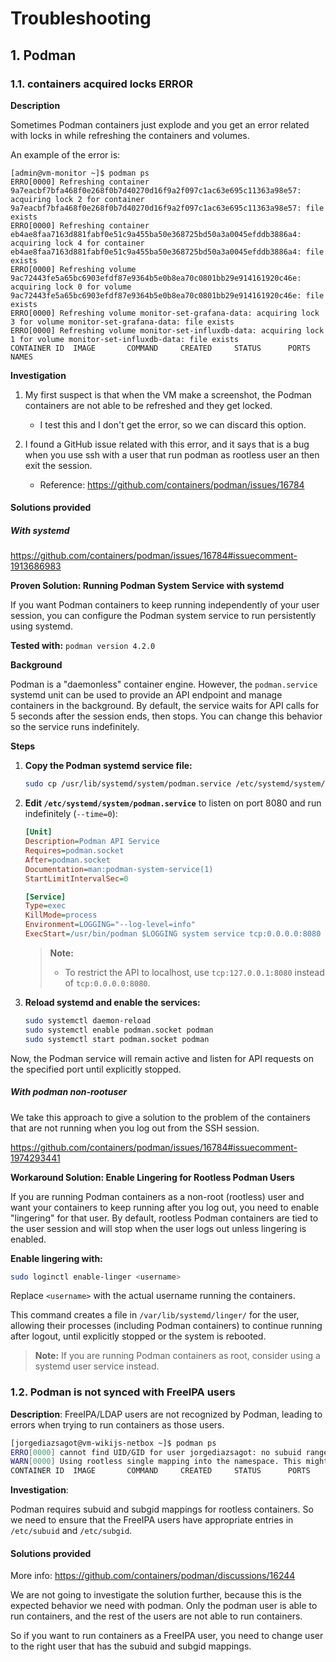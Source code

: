 
# Troubleshooting

## 1. Podman 

### 1.1. containers acquired locks ERROR

**Description**

Sometimes Podman containers just explode and you get an error related with locks in while refreshing the containers and volumes.

An example of the error is:

```text
[admin@vm-monitor ~]$ podman ps
ERRO[0000] Refreshing container 9a7eacbf7bfa468f0e268f0b7d40270d16f9a2f097c1ac63e695c11363a98e57: acquiring lock 2 for container 9a7eacbf7bfa468f0e268f0b7d40270d16f9a2f097c1ac63e695c11363a98e57: file exists
ERRO[0000] Refreshing container eb4ae8faa7163d881fabf0e51c9a455ba50e368725bd50a3a0045efddb3886a4: acquiring lock 4 for container eb4ae8faa7163d881fabf0e51c9a455ba50e368725bd50a3a0045efddb3886a4: file exists
ERRO[0000] Refreshing volume 9ac72443fe5a65bc6903efdf87e9364b5e0b8ea70c0801bb29e914161920c46e: acquiring lock 0 for volume 9ac72443fe5a65bc6903efdf87e9364b5e0b8ea70c0801bb29e914161920c46e: file exists
ERRO[0000] Refreshing volume monitor-set-grafana-data: acquiring lock 3 for volume monitor-set-grafana-data: file exists
ERRO[0000] Refreshing volume monitor-set-influxdb-data: acquiring lock 1 for volume monitor-set-influxdb-data: file exists
CONTAINER ID  IMAGE       COMMAND     CREATED     STATUS      PORTS       NAMES
```

**Investigation**

1. My first suspect is that when the VM make a screenshot, the Podman containers are not able to be refreshed and they get locked.

   - I test this and I don't get the error, so we can discard this option.

2. I found a GitHub issue related with this error, and it says that is a bug when you use ssh with a user that run podman as rootless user an then exit the session.

    - Reference: https://github.com/containers/podman/issues/16784 

#### Solutions provided

##### With systemd

https://github.com/containers/podman/issues/16784#issuecomment-1913686983

**Proven Solution: Running Podman System Service with systemd**

If you want Podman containers to keep running independently of your user session, you can configure the Podman system service to run persistently using systemd.

**Tested with:** `podman version 4.2.0`

**Background**

Podman is a "daemonless" container engine. However, the `podman.service` systemd unit can be used to provide an API endpoint and manage containers in the background. By default, the service waits for API calls for 5 seconds after the session ends, then stops. You can change this behavior so the service runs indefinitely.

**Steps**

1. **Copy the Podman systemd service file:**

    ```bash
    sudo cp /usr/lib/systemd/system/podman.service /etc/systemd/system/
    ```

2. **Edit `/etc/systemd/system/podman.service`** to listen on port 8080 and run indefinitely (`--time=0`):

    ```ini
    [Unit]
    Description=Podman API Service
    Requires=podman.socket
    After=podman.socket
    Documentation=man:podman-system-service(1)
    StartLimitIntervalSec=0

    [Service]
    Type=exec
    KillMode=process
    Environment=LOGGING="--log-level=info"
    ExecStart=/usr/bin/podman $LOGGING system service tcp:0.0.0.0:8080 --time=0
    ```

    > **Note:**  
    > - To restrict the API to localhost, use `tcp:127.0.0.1:8080` instead of `tcp:0.0.0.0:8080`.

3. **Reload systemd and enable the services:**

    ```bash
    sudo systemctl daemon-reload
    sudo systemctl enable podman.socket podman
    sudo systemctl start podman.socket podman
    ```

Now, the Podman service will remain active and listen for API requests on the specified port until explicitly stopped.

##### With podman non-rootuser

We take this approach to give a solution to the problem of the containers that are not running when you log out from the SSH session.

https://github.com/containers/podman/issues/16784#issuecomment-1974293441

**Workaround Solution: Enable Lingering for Rootless Podman Users**

If you are running Podman containers as a non-root (rootless) user and want your containers to keep running after you log out, you need to enable "lingering" for that user. By default, rootless Podman containers are tied to the user session and will stop when the user logs out unless lingering is enabled.

**Enable lingering with:**

```bash
sudo loginctl enable-linger <username>
```

Replace `<username>` with the actual username running the containers.

This command creates a file in `/var/lib/systemd/linger/` for the user, allowing their processes (including Podman containers) to continue running after logout, until explicitly stopped or the system is rebooted.

> **Note:** If you are running Podman containers as root, consider using a systemd user service instead.

### 1.2. Podman is not synced with FreeIPA users

**Description**: 
FreeIPA/LDAP users are not recognized by Podman, leading to errors when trying to run containers as those users.

```bash
[jorgediazsagot@vm-wikijs-netbox ~]$ podman ps
ERRO[0000] cannot find UID/GID for user jorgediazsagot: no subuid ranges found for user "jorgediazsagot" in /etc/subuid - check rootless mode in man pages.
WARN[0000] Using rootless single mapping into the namespace. This might break some images. Check /etc/subuid and /etc/subgid for adding sub*ids if not using a network user
CONTAINER ID  IMAGE       COMMAND     CREATED     STATUS      PORTS       NAMES
```

**Investigation**:

Podman requires subuid and subgid mappings for rootless containers. So we need to ensure that the FreeIPA users have appropriate entries in `/etc/subuid` and `/etc/subgid`.

#### Solutions provided

More info:
https://github.com/containers/podman/discussions/16244

We are not going to investigate the solution further, because this is the expected behavior we need with podman. Only the podman user is able to run containers, and the rest of the users are not able to run containers.

So if you want to run containers as a FreeIPA user, you need to change user to the right user that has the subuid and subgid mappings.


